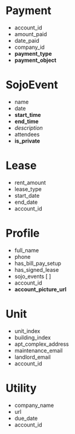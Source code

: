 # Payment
+ account_id
+ amount_paid
+ date_paid
+ company_id
+ **payment_type**
+ **payment_object**

# SojoEvent
+ name
+ date
+ **start_time**
+ **end_time**
+ _description_
+ attendees
+ **is_private**

# Lease
+ rent_amount
+ lease_type
+ start_date
+ end_date
+ account_id

# Profile
+ full_name
+ phone
+ has_bill_pay_setup
+ has_signed_lease
+ sojo_events [ ]
+ account_id
+ **account_picture_url**

# Unit
+ unit_index
+ building_index
+ apt_complex_address
+ maintenance_email
+ landlord_email
+ account_id

# Utility
+ company_name
+ url
+ due_date
+ account_id
